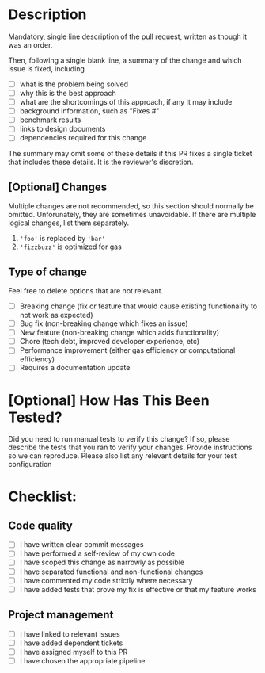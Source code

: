 # Description
Mandatory, single line description of the pull request, written as though it was an order.

Then, following a single blank line, a summary of the change and which issue is fixed, including 
- [ ] what is the problem being solved
- [ ] why this is the best approach
- [ ] what are the shortcomings of this approach, if any
It may include
- [ ] background information, such as "Fixes #"
- [ ] benchmark results
- [ ] links to design documents
- [ ] dependencies required for this change

The summary may omit some of these details if this PR fixes a single ticket that includes these details. It is the reviewer's discretion. 

## [Optional] Changes
Multiple changes are not recommended, so this section should normally be omitted. Unforunately, they are sometimes unavoidable. If there are multiple logical changes, list them separately.

1. `'foo'` is replaced by `'bar'`
2. `'fizzbuzz'` is optimized for gas

## Type of change

Feel free to delete options that are not relevant.

- [ ] Breaking change (fix or feature that would cause existing functionality to not work as expected)
- [ ] Bug fix (non-breaking change which fixes an issue)
- [ ] New feature (non-breaking change which adds functionality)
- [ ] Chore (tech debt, improved developer experience, etc)
- [ ] Performance improvement (either gas efficiency or computational efficiency)
- [ ] Requires a documentation update

# [Optional] How Has This Been Tested?

Did you need to run manual tests to verify this change? If so, please describe the tests that you ran to verify your changes. Provide instructions so we can reproduce. Please also list any relevant details for your test configuration

# Checklist:

## Code quality
- [ ] I have written clear commit messages
- [ ] I have performed a self-review of my own code
- [ ] I have scoped this change as narrowly as possible
- [ ] I have separated functional and non-functional changes
- [ ] I have commented my code strictly where necessary
- [ ] I have added tests that prove my fix is effective or that my feature works
## Project management
- [ ] I have linked to relevant issues
- [ ] I have added dependent tickets
- [ ] I have assigned myself to this PR
- [ ] I have chosen the appropriate pipeline